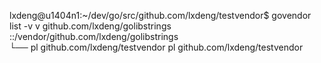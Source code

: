 lxdeng@u1404n1:~/dev/go/src/github.com/lxdeng/testvendor$ govendor list -v
 v  github.com/lxdeng/golibstrings ::/vendor/github.com/lxdeng/golibstrings    
    └── pl  github.com/lxdeng/testvendor
pl  github.com/lxdeng/testvendor
